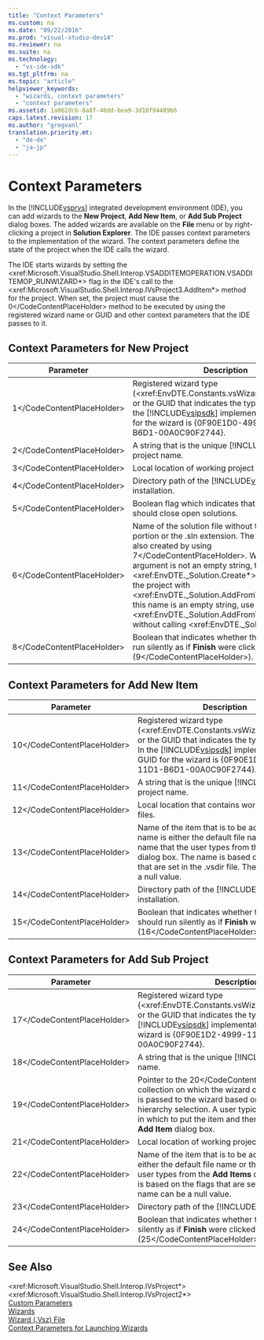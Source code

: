 ```yaml
---
title: "Context Parameters"
ms.custom: na
ms.date: "09/22/2016"
ms.prod: "visual-studio-dev14"
ms.reviewer: na
ms.suite: na
ms.technology: 
  - "vs-ide-sdk"
ms.tgt_pltfrm: na
ms.topic: "article"
helpviewer_keywords: 
  - "wizards, context parameters"
  - "context parameters"
ms.assetid: 1a062dcb-8a8f-40dd-bea9-3d10f9448966
caps.latest.revision: 17
ms.author: "gregvanl"
translation.priority.mt: 
  - "de-de"
  - "ja-jp"
---
```

# Context Parameters
In the [!INCLUDE[vsprvs](../vs140/includes/vsprvs_md.md)] integrated development environment (IDE), you can add wizards to the **New Project**, **Add New Item**, or **Add Sub Project** dialog boxes. The added wizards are available on the **File** menu or by right-clicking a project in **Solution Explorer**. The IDE passes context parameters to the implementation of the wizard. The context parameters define the state of the project when the IDE calls the wizard.  
  
 The IDE starts wizards by setting the \<xref:Microsoft.VisualStudio.Shell.Interop.VSADDITEMOPERATION.VSADDITEMOP_RUNWIZARD*> flag in the IDE's call to the \<xref:Microsoft.VisualStudio.Shell.Interop.IVsProject3.AddItem*> method for the project. When set, the project must cause the <CodeContentPlaceHolder>0\</CodeContentPlaceHolder> method to be executed by using the registered wizard name or GUID and other context parameters that the IDE passes to it.  
  
## Context Parameters for New Project  
  
|Parameter|Description|  
|---------------|-----------------|  
|<CodeContentPlaceHolder>1\</CodeContentPlaceHolder>|Registered wizard type (\<xref:EnvDTE.Constants.vsWizardNewProject*>) or the GUID that indicates the type of wizard. In the [!INCLUDE[vsipsdk](../vs140/includes/vsipsdk_md.md)] implementation, the GUID for the wizard is {0F90E1D0-4999-11D1-B6D1-00A0C90F2744}.|  
|<CodeContentPlaceHolder>2\</CodeContentPlaceHolder>|A string that is the unique [!INCLUDE[vsprvs](../vs140/includes/vsprvs_md.md)] project name.|  
|<CodeContentPlaceHolder>3\</CodeContentPlaceHolder>|Local location of working project files.|  
|<CodeContentPlaceHolder>4\</CodeContentPlaceHolder>|Directory path of the [!INCLUDE[vsprvs](../vs140/includes/vsprvs_md.md)] is installation.|  
|<CodeContentPlaceHolder>5\</CodeContentPlaceHolder>|Boolean flag which indicates that the project should close open solutions.|  
|<CodeContentPlaceHolder>6\</CodeContentPlaceHolder>|Name of the solution file without the directory portion or the .sln extension. The .suo file name is also created by using <CodeContentPlaceHolder>7\</CodeContentPlaceHolder>. When this argument is not an empty string, the wizard uses \<xref:EnvDTE._Solution.Create*> before adding the project with \<xref:EnvDTE._Solution.AddFromTemplate*>. If this name is an empty string, use \<xref:EnvDTE._Solution.AddFromTemplate*> without calling \<xref:EnvDTE._Solution.Create*>.|  
|<CodeContentPlaceHolder>8\</CodeContentPlaceHolder>|Boolean that indicates whether the wizard should run silently as if **Finish** were clicked (<CodeContentPlaceHolder>9\</CodeContentPlaceHolder>).|  
  
## Context Parameters for Add New Item  
  
|Parameter|Description|  
|---------------|-----------------|  
|<CodeContentPlaceHolder>10\</CodeContentPlaceHolder>|Registered wizard type (\<xref:EnvDTE.Constants.vsWizardAddItem*>) or the GUID that indicates the type of wizard. In the [!INCLUDE[vsipsdk](../vs140/includes/vsipsdk_md.md)] implementation, the GUID for the wizard is {0F90E1D1-4999-11D1-B6D1-00A0C90F2744}.|  
|<CodeContentPlaceHolder>11\</CodeContentPlaceHolder>|A string that is the unique [!INCLUDE[vsprvs](../vs140/includes/vsprvs_md.md)] project name.|  
|<CodeContentPlaceHolder>12\</CodeContentPlaceHolder>|Local location that contains working project files.|  
|<CodeContentPlaceHolder>13\</CodeContentPlaceHolder>|Name of the item that is to be added. This name is either the default file name or the file name that the user types from the **Add Items** dialog box. The name is based on the flags that are set in the .vsdir file. The name can be a null value.|  
|<CodeContentPlaceHolder>14\</CodeContentPlaceHolder>|Directory path of the [!INCLUDE[vsprvs](../vs140/includes/vsprvs_md.md)] is installation.|  
|<CodeContentPlaceHolder>15\</CodeContentPlaceHolder>|Boolean that indicates whether the wizard should run silently as if **Finish** were clicked (<CodeContentPlaceHolder>16\</CodeContentPlaceHolder>).|  
  
## Context Parameters for Add Sub Project  
  
|Parameter|Description|  
|---------------|-----------------|  
|<CodeContentPlaceHolder>17\</CodeContentPlaceHolder>|Registered wizard type (\<xref:EnvDTE.Constants.vsWizardAddSubProject*>) or the GUID that indicates the type of wizard. In the [!INCLUDE[vsipsdk](../vs140/includes/vsipsdk_md.md)] implementation, the GUID for the wizard is {0F90E1D2-4999-11D1-B6D1-00A0C90F2744}.|  
|<CodeContentPlaceHolder>18\</CodeContentPlaceHolder>|A string that is the unique [!INCLUDE[vsprvs](../vs140/includes/vsprvs_md.md)] project name.|  
|<CodeContentPlaceHolder>19\</CodeContentPlaceHolder>|Pointer to the <CodeContentPlaceHolder>20\</CodeContentPlaceHolder> collection on which the wizard operates. This pointer is passed to the wizard based on the project hierarchy selection. A user typically selects a folder in which to put the item and then calls the project's **Add Item** dialog box.|  
|<CodeContentPlaceHolder>21\</CodeContentPlaceHolder>|Local location of working project files.|  
|<CodeContentPlaceHolder>22\</CodeContentPlaceHolder>|Name of the item that is to be added. This name is either the default file name or the file name that the user types from the **Add Items** dialog box. The name is based on the flags that are set in the .vsdir file. The name can be a null value.|  
|<CodeContentPlaceHolder>23\</CodeContentPlaceHolder>|Directory path of the [!INCLUDE[vsprvs](../vs140/includes/vsprvs_md.md)] is installation.|  
|<CodeContentPlaceHolder>24\</CodeContentPlaceHolder>|Boolean that indicates whether the wizard should run silently as if **Finish** were clicked (<CodeContentPlaceHolder>25\</CodeContentPlaceHolder>).|  
  
## See Also  
 \<xref:Microsoft.VisualStudio.Shell.Interop.IVsProject*>   
 \<xref:Microsoft.VisualStudio.Shell.Interop.IVsProject2*>   
 [Custom Parameters](../vs140/custom-parameters.md)   
 [Wizards](../vs140/wizards.md)   
 [Wizard (.Vsz) File](../vs140/wizard--.vsz--file.md)   
 [Context Parameters for Launching Wizards](assetId:///051a10f4-9e45-4604-b344-123044f33a24)